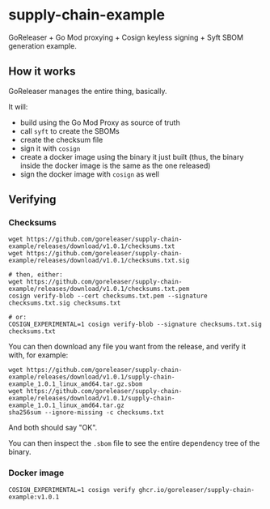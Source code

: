 # supply-chain-example

GoReleaser + Go Mod proxying + Cosign keyless signing + Syft SBOM generation example.

## How it works

GoReleaser manages the entire thing, basically.

It will:

- build using the Go Mod Proxy as source of truth
- call `syft` to create the SBOMs
- create the checksum file
- sign it with `cosign`
- create a docker image using the binary it just built (thus, the binary inside the docker image is the same as the one released)
- sign the docker image with `cosign` as well

## Verifying

### Checksums

```shell
wget https://github.com/goreleaser/supply-chain-example/releases/download/v1.0.1/checksums.txt
wget https://github.com/goreleaser/supply-chain-example/releases/download/v1.0.1/checksums.txt.sig

# then, either:
wget https://github.com/goreleaser/supply-chain-example/releases/download/v1.0.1/checksums.txt.pem
cosign verify-blob --cert checksums.txt.pem --signature checksums.txt.sig checksums.txt

# or:
COSIGN_EXPERIMENTAL=1 cosign verify-blob --signature checksums.txt.sig checksums.txt
```

You can then download any file you want from the release, and verify it with, for example:

```shell
wget https://github.com/goreleaser/supply-chain-example/releases/download/v1.0.1/supply-chain-example_1.0.1_linux_amd64.tar.gz.sbom
wget https://github.com/goreleaser/supply-chain-example/releases/download/v1.0.1/supply-chain-example_1.0.1_linux_amd64.tar.gz
sha256sum --ignore-missing -c checksums.txt
```

And both should say "OK".

You can then inspect the `.sbom` file to see the entire dependency tree of the binary.

### Docker image

```shell
COSIGN_EXPERIMENTAL=1 cosign verify ghcr.io/goreleaser/supply-chain-example:v1.0.1
```
